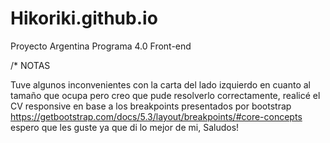 # Hikoriki.github.io
Proyecto Argentina Programa 4.0 Front-end

/* NOTAS 

Tuve algunos inconvenientes con la carta del lado izquierdo en cuanto al tamaño que ocupa pero creo que pude resolverlo correctamente,
realicé el CV responsive en base a los breakpoints presentados por bootstrap https://getbootstrap.com/docs/5.3/layout/breakpoints/#core-concepts 
espero que les guste ya que di lo mejor de mi, Saludos!
